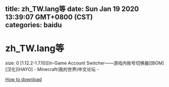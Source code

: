 
title: zh_TW.lang等
date: Sun Jan 19 2020 13:39:07 GMT+0800 (CST)    
categories: baidu
---

# zh_TW.lang等
size: 0
 [1.12.2-1.7.10][In-Game Account Switcher——游戏内账号切换器][BGM][汉化][HAYO] - Minecraft(我的世界)中文论坛 -
 

[How to download](https://bpcam.bemobtrk.com/go/2ceec3aa-1ca2-46d6-b9ff-aaa5c184517c?jno=3947)